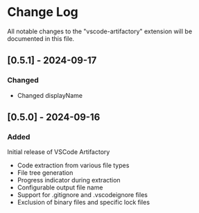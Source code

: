 # Change Log

All notable changes to the "vscode-artifactory" extension will be documented in this file.

## [0.5.1] - 2024-09-17

### Changed

- Changed displayName

## [0.5.0] - 2024-09-16

### Added

Initial release of VSCode Artifactory

- Code extraction from various file types
- File tree generation
- Progress indicator during extraction
- Configurable output file name
- Support for .gitignore and .vscodeignore files
- Exclusion of binary files and specific lock files
